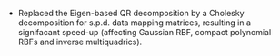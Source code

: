 - Replaced the Eigen-based QR decomposition by a Cholesky decomposition for s.p.d. data mapping matrices, resulting in a signifacant speed-up (affecting Gaussian RBF, compact polynomial RBFs and inverse multiquadrics).

